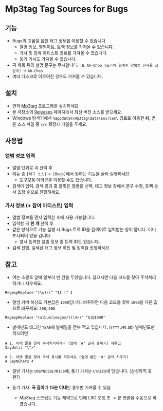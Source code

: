 # Mp3tag Tag Sources for Bugs

## 기능
* Bugs의 고품질 음원 태그 정보를 이용할 수 있습니다.
  * 앨범 정보, 앨범아트, 트랙 정보를 가져올 수 있습니다.
  * 가사 및 참여 아티스트 정보를 가져올 수 있습니다.
  * 동기 가사도 가져올 수 있습니다.
* 곡 제목 뒤의 설명 문구는 무시합니다. i.e. `Ah-Choo (드라마 월계수 양복점 신사들 삽입곡)` -> `Ah-Choo`
* 여러 디스크로 이루어진 경우도 가져올 수 있습니다.

## 설치

* 먼저 [Mp3tag](https://www.mp3tag.de/en) 프로그램을 설치하세요.
* 본 저장소의 [Releases](https://github.com/limerainne/mp3tag-ws-bugs/releases) 페이지에서 최신 버전 소스를 받으세요.
* Windows 탐색기에서 `%appdata%\Mp3tag\data\sources\` 경로로 이동한 뒤, 받은 소스 파일 중 `src` 확장자 파일을 두세요.

## 사용법

### 앨범 정보 입력
* 앨범 단위로 곡 선택 후
* 메뉴 중 `[태그 소스] > [Bugs]`에서 원하는 기능을 골라 실행하세요.
  * 도구모음 아이콘을 이용할 수도 있습니다.
* 검색어 입력, 검색 결과 중 알맞은 앨범을 선택, 태그 정보 창에서 문구 수정, 트랙 순서 조정 순으로 진행하세요.

### 가사 정보 (+ 참여 아티스트) 입력
* 앨범 정보를 먼저 입력한 후에 사용 가능합니다.
* 입력할 곡 **한 개** 선택 후
* 같은 방식으로 기능 실행 시 Bugs 트랙 ID를 검색어로 입력받는 창이 뜹니다. 이미 표시되어 있을 겁니다.
  * 앞서 입력한 앨범 정보 중 트랙 ID도 있습니다.
* 검색 진행, 검색된 태그 정보 확인 및 입력을 진행하세요.

## 참고

* 여는 소괄호 앞에 일부러 빈 칸을 두었습니다. 싫으시면 다음 코드를 찾아 주석처리하거나 지우세요.
```
RegexpReplace "(\w)\(" "$1 (" 1
```
* 앨범 커버 해상도 기본값은 `1000`입니다. 바꾸려면 다음 코드를 찾아 `1000`을 다른 값으로 바꾸세요: `200`, `500`
```
RegexpReplace "(album/images/)(\d+)" "$1@1000"
```
* 발매년도 태그인 `YEAR`에 발매일을 전부 적고 있습니다. (`YYYY.MM.DD`) 발매년도만 적으려면
```
# 1. 아래 줄을 찾아 주석처리하거나 (앞에 '#' 글자 붙이기) 지우고
SayUntil "\">"

# 2. 아래 줄을 찾아 주석 표시를 지우세요 (앞에 붙인 '#' 글자 지우기)
# SayNChars 4
```

* 일반 가사는 `UNSYNCEDLYRICS`에, 동기 가사는 `LYRICS`에 담습니다. (삼성뮤직 호환?)

* 동기 가사: **곡 길이**가 **15분 이내**인 경우만 가져올 수 있음
  * Mp3tag 스크립트 기능 제약으로 인해 LRC 포맷 초 -> 분 변환을 수동으로 하였습니다..
